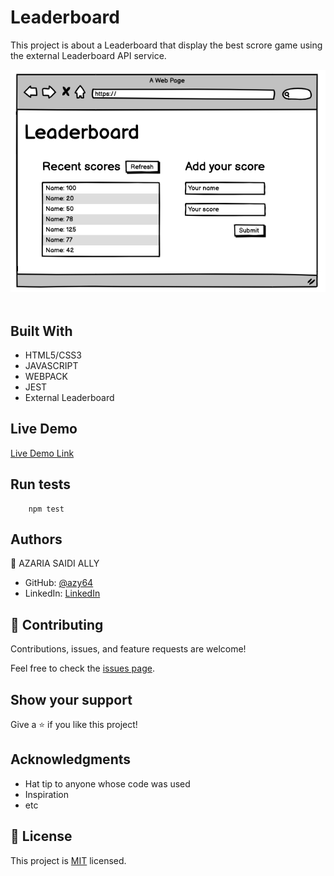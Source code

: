 # Leaderboard

<p>
    This project is about a Leaderboard that display the best scrore game using the external Leaderboard API service.
</p>
<div>
    <img src="leaderboard.png">
</div>
<br>

## Built With

- HTML5/CSS3
- JAVASCRIPT
- WEBPACK
- JEST
- External Leaderboard
  
## Live Demo

<a href="#">Live Demo Link</a>

## Run tests

``` npm
    npm test

```

## Authors

👤 AZARIA SAIDI ALLY

- GitHub: [@azy64](https://github.com/azy64)
- LinkedIn: [LinkedIn](https://www.linkedin.com/in/azaria-saidi-524780112/)

## 🤝 Contributing

Contributions, issues, and feature requests are welcome!

Feel free to check the [issues page](../../issues/).

## Show your support

Give a ⭐️ if you like this project!

## Acknowledgments

- Hat tip to anyone whose code was used
- Inspiration
- etc

## 📝 License

This project is [MIT](./MIT.md) licensed.
